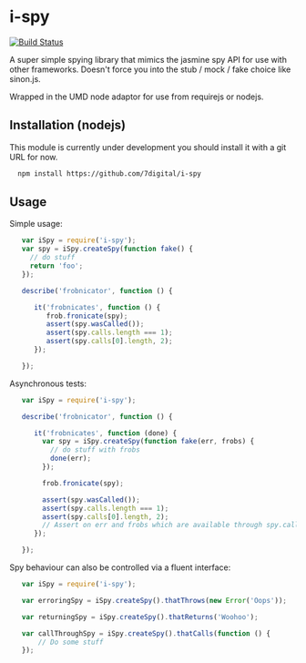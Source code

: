 i-spy
=====

[![Build Status](https://travis-ci.org/7digital/i-spy.png?branch=master)](http://travis-ci.org/7digital/i-spy)

A super simple spying library that mimics the jasmine spy API for use with
other frameworks.  Doesn't force you into the stub / mock / fake choice like
sinon.js.

Wrapped in the UMD node adaptor for use from requirejs or nodejs.

Installation (nodejs)
---------------------
This module is currently under development you should install it with a git
URL for now.

```bash
  npm install https://github.com/7digital/i-spy
```

Usage
-----

Simple usage:

```javascript
   var iSpy = require('i-spy');
   var spy = iSpy.createSpy(function fake() {
     // do stuff
     return 'foo';
   });

   describe('frobnicator', function () {

      it('frobnicates', function () {
         frob.fronicate(spy);
         assert(spy.wasCalled());
         assert(spy.calls.length === 1);
         assert(spy.calls[0].length, 2);
      });

   });
```

Asynchronous tests:

```javascript
   var iSpy = require('i-spy');

   describe('frobnicator', function () {

      it('frobnicates', function (done) {
        var spy = iSpy.createSpy(function fake(err, frobs) {
          // do stuff with frobs
          done(err);
        });

        frob.fronicate(spy);

        assert(spy.wasCalled());
        assert(spy.calls.length === 1);
        assert(spy.calls[0].length, 2);
        // Assert on err and frobs which are available through spy.calls
      });

   });
```

Spy behaviour can also be controlled via a fluent interface:

```javascript
   var iSpy = require('i-spy');

   var erroringSpy = iSpy.createSpy().thatThrows(new Error('Oops'));

   var returningSpy = iSpy.createSpy().thatReturns('Woohoo');

   var callThroughSpy = iSpy.createSpy().thatCalls(function () {
       // Do some stuff
   });
```
